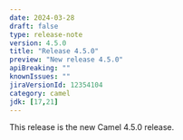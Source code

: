 ```yaml
---
date: 2024-03-28
draft: false
type: release-note
version: 4.5.0
title: "Release 4.5.0"
preview: "New release 4.5.0"
apiBreaking: ""
knownIssues: ""
jiraVersionId: 12354104
category: camel
jdk: [17,21]
---
```


This release is the new Camel 4.5.0 release.
